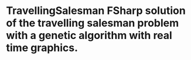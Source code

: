 # TravellingSalesman FSharp solution of the travelling salesman problem with a genetic algorithm with real time graphics.
